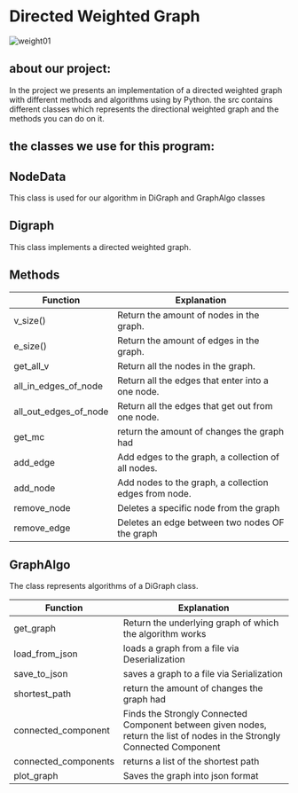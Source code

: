 # Directed Weighted Graph
![weight01](https://user-images.githubusercontent.com/74146562/104093717-f4c32800-5294-11eb-866b-8a922a9afa9d.gif)

## about our project:
In the project we presents an implementation of a directed weighted graph with different methods and algorithms using by Python.
the src contains different classes which represents the directional weighted graph and the methods you can do on it.

## the classes we use for this program:

## NodeData
This class is used for our algorithm in  DiGraph and GraphAlgo classes

## Digraph
This class implements a directed weighted graph.

## Methods

| Function  | Explanation |
| ------------- | ------------- |
|   v_size()   |  Return the amount of nodes in the graph.    |
|    e_size()  |    Return the amount of edges in the graph.  |
|   get_all_v   |   Return all the nodes in the graph.   |
|    all_in_edges_of_node  |   Return all the edges that enter into a one node.   |
|    all_out_edges_of_node | Return all the edges that get out from one node.    |
|   get_mc   | return the amount of changes the graph had  |
|    add_edge  |  Add  edges to the graph, a collection of all nodes.    |
|     add_node |   Add nodes to the graph, a collection edges from node.  |
|     remove_node |  Deletes a specific node from the graph   |
|    remove_edge  | Deletes an edge between two nodes OF the graph     |


## GraphAlgo
The class represents algorithms of a DiGraph class.

| Function  | Explanation |
| ------------- | ------------- |
|   get_graph   | Return the underlying graph of which the algorithm works    |
|    load_from_json  |   loads a graph from a file via Deserialization  |
|   save_to_json   |  saves a graph to a file via Serialization   |
|  shortest_path  | return the amount of changes the graph had  |
|    connected_component  | Finds the Strongly Connected Component  between given nodes, return the list of nodes in the Strongly Connected Component    |
|     connected_components |  returns a list of the shortest path  |
|    plot_graph |  Saves the graph into json format   |

